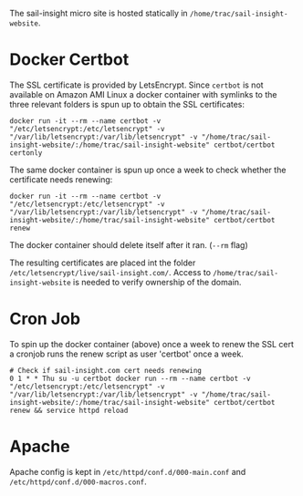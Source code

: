 The sail-insight micro site is hosted statically in `/home/trac/sail-insight-website`.

# Docker Certbot

The SSL certificate is provided by LetsEncrypt. Since `certbot` is not available on Amazon AMI Linux a docker container with symlinks to the three relevant folders is spun up to obtain the SSL certificates:

```
docker run -it --rm --name certbot -v "/etc/letsencrypt:/etc/letsencrypt" -v "/var/lib/letsencrypt:/var/lib/letsencrypt" -v "/home/trac/sail-insight-website/:/home/trac/sail-insight-website" certbot/certbot certonly
```

The same docker container is spun up once a week to check whether the certificate needs renewing:

```
docker run -it --rm --name certbot -v "/etc/letsencrypt:/etc/letsencrypt" -v "/var/lib/letsencrypt:/var/lib/letsencrypt" -v "/home/trac/sail-insight-website/:/home/trac/sail-insight-website" certbot/certbot renew
```

The docker container should delete itself after it ran. (`--rm` flag)

The resulting certificates are placed int the folder `/etc/letsencrypt/live/sail-insight.com/`. Access to `/home/trac/sail-insight-website` is needed to verify ownership of the domain.

# Cron Job

To spin up the docker container (above) once a week to renew the SSL cert a cronjob runs the renew script as user 'certbot' once a week.

```
# Check if sail-insight.com cert needs renewing
0 1 * * Thu su -u certbot docker run --rm --name certbot -v "/etc/letsencrypt:/etc/letsencrypt" -v "/var/lib/letsencrypt:/var/lib/letsencrypt" -v "/home/trac/sail-insight-website/:/home/trac/sail-insight-website" certbot/certbot renew && service httpd reload
```

# Apache

Apache config is kept in `/etc/httpd/conf.d/000-main.conf` and `/etc/httpd/conf.d/000-macros.conf`.